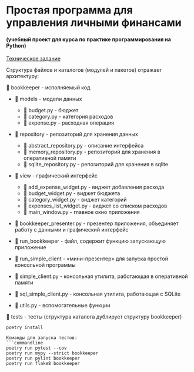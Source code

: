 # Простая программа для управления личными финансами
#### (учебный проект для курса по практике программирования на Python)

[Техническое задание](specification.md)

Структура файлов и каталогов (модулей и пакетов) отражает архитектуру:

📁 bookkeeper - исполняемый код 

- 📁 models - модели данных

    - 📄 budget.py - бюджет
    - 📄 category.py - категория расходов
    - 📄 expense.py - расходная операция
- 📁 repository - репозиторий для хранения данных

    - 📄 abstract_repository.py - описание интерфейса
    - 📄 memory_repository.py - репозиторий для хранения в оперативной памяти
    - 📄 sqlite_repository.py - репозиторий для хранения в sqlite

- 📁 view - графический интерфейс
    - 📄 add_expense_widget.py - виджет добавления расхода
    - 📄 budget_widget.py - виджет бюджета
    - 📄 category_widget.py - виджет категорий
    - 📄 expenses_list_widget.py - виджет со списком расходов
    - 📄 main_window.py - главное окно приложения


- 📄 bookkeeper_presenter.py - презентер приложения, объединяет работу с данными и графический интерфейс
- 📄 run_bookkeeper - файл, содержит функцию запускающую приложение
- 📄 run_simple_client - «мини-презентер» для запуска простой консольной программы
- 📄 simple_client.py - консольная утилита, работающая в оперативной памяти
- 📄 sql_simple_client.py - консольная утилита, работающая с SQLite 
- 📄 utils.py - вспомогательные функции

📁 tests - тесты (структура каталога дублирует структуру bookkeeper)

```
poetry install
```

```
Команды для запуска тестов:
```commandline
poetry run pytest --cov
poetry run mypy --strict bookkeeper
poetry run pylint bookkeeper
poetry run flake8 bookkeeper
```
